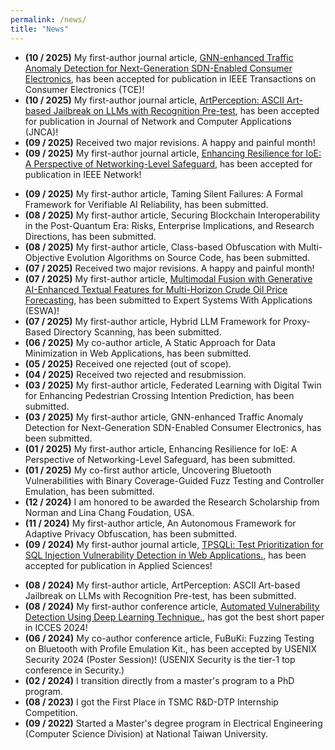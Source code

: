 ```yaml
---
permalink: /news/
title: "News"
---
```


- **(10 / 2025)** My first-author journal article, [GNN-enhanced Traffic Anomaly Detection for Next-Generation SDN-Enabled Consumer Electronics](https://arxiv.org/abs/2510.07109), has been accepted for publication in IEEE Transactions on Consumer Electronics (TCE)!
- **(10 / 2025)** My first-author journal article, [ArtPerception: ASCII Art-based Jailbreak on LLMs with Recognition Pre-test](https://arxiv.org/abs/2510.10281), has been accepted for publication in Journal of Network and Computer Applications (JNCA)!
- **(09 / 2025)** Received two major revisions. A happy and painful month!
- **(09 / 2025)** My first-author journal article, [Enhancing Resilience for IoE: A Perspective of Networking-Level Safeguard](https://arxiv.org/abs/2508.20504), has been accepted for publication in IEEE Network!
<!-- - **(04 / 2024)** I finally have my personal website! It has taken me much more time to build it than I thought, but it was worth it! -->
- **(09 / 2025)** My first-author article, Taming Silent Failures: A Formal Framework for Verifiable AI Reliability, has been submitted.
- **(08 / 2025)** My first-author article, Securing Blockchain Interoperability in the Post-Quantum Era: Risks, Enterprise Implications, and Research Directions, has been submitted.
- **(08 / 2025)** My first-author article, Class-based Obfuscation with Multi-Objective Evolution Algorithms on Source Code, has been submitted.
- **(07 / 2025)** Received two major revisions. A happy and painful month!
- **(07 / 2025)** My first-author article, [Multimodal Fusion with Generative AI-Enhanced Textual Features for Multi-Horizon Crude Oil Price Forecasting](https://dx.doi.org/10.2139/ssrn.5496314), has been submitted to Expert Systems With Applications (ESWA)!
- **(07 / 2025)** My first-author article, Hybrid LLM Framework for Proxy-Based Directory Scanning, has been submitted.
- **(06 / 2025)** My co-author article, A Static Approach for Data Minimization in Web Applications, has been submitted.
- **(05 / 2025)** Received one rejected (out of scope).
- **(04 / 2025)** Received two rejected and resubmission.
- **(03 / 2025)** My first-author article, Federated Learning with Digital Twin for Enhancing Pedestrian Crossing Intention Prediction, has been submitted.
- **(03 / 2025)** My first-author article, GNN-enhanced Traffic Anomaly Detection for Next-Generation SDN-Enabled Consumer Electronics, has been submitted.
- **(01 / 2025)** My first-author article, Enhancing Resilience for IoE: A Perspective of Networking-Level Safeguard, has been submitted.
- **(01 / 2025)** My co-first author article, Uncovering Bluetooth Vulnerabilities with Binary Coverage-Guided Fuzz Testing and Controller Emulation, has been submitted.
- **(12 / 2024)** I am honored to be awarded the Research Scholarship from Norman and Lina Chang Foudation, USA.
- **(11 / 2024)** My first-author article, An Autonomous Framework for Adaptive Privacy Obfuscation, has been submitted.
- **(09 / 2024)** My first-author journal article, [TPSQLi: Test Prioritization for SQL Injection Vulnerability Detection in Web Applications.](https://www.arxiv.org/abs/2509.10920), has been accepted for publication in Applied Sciences!
<!-- - **(04 / 2024)** I passed my Doctoral Qualification Examination! One step closer to graduation! -->
- **(08 / 2024)** My first-author article, ArtPerception: ASCII Art-based Jailbreak on LLMs with Recognition Pre-test, has been submitted.
- **(08 / 2024)** My first-author conference article, [Automated Vulnerability Detection Using Deep Learning Technique.](https://arxiv.org/abs/2410.21968), has got the best short paper in ICCES 2024!
- **(06 / 2024)** My co-author conference article, FuBuKi: Fuzzing Testing on Bluetooth with Profile Emulation Kit., has been accepted by USENIX Security 2024 (Poster Session)! (USENIX Security is the tier-1 top conference in Security.)
- **(02 / 2024)** I transition directly from a master's program to a PhD program.
- **(08 / 2023)** I got the First Place in TSMC R&D-DTP Internship Competition.
- **(09 / 2022)** Started a Master's degree program in Electrical Engineering (Computer Science Division) at National Taiwan University.